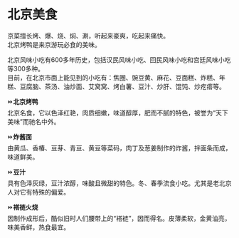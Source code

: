 # 北京美食  

京菜擅长烤、爆、烧、焖、涮，听起来豪爽，吃起来痛快。  
北京烤鸭是来京游玩必食的美味。  

北京风味小吃有600多年历史，包括汉民风味小吃、回民风味小吃和宫廷风味小吃等300多种。  
目前，在北京市面上能见到的小吃有：焦圈、豌豆黄、麻花、豆面糕、炸糕、年糕、豆腐脑、茶汤、油炒面、艾窝窝、烤白薯、豆汁、炒肝、馄饨、炒疙瘩等。  

⏩**北京烤鸭**  
北京名食，它以色泽红艳，肉质细嫩，味道醇厚，肥而不腻的特色，被誉为“天下美味”而驰名中外。  

⏩**炸酱面**  
由黄瓜、香椿、豆芽、青豆、黄豆等菜码，肉丁及葱姜制作的炸酱，拌面条而成，味道鲜美。  

⏩**豆汁**  
具有色泽灰绿，豆汁浓醇，味酸且微甜的特色。冬、春季流食小吃。尤其是老北京人对它有特殊的偏爱。  

⏩**褡裢火烧**  
因制作成形后，酷似旧时人们腰带上的“褡裢”，因而得名。皮薄柔软，金黄油亮，味美香鲜，热食最宜。  
